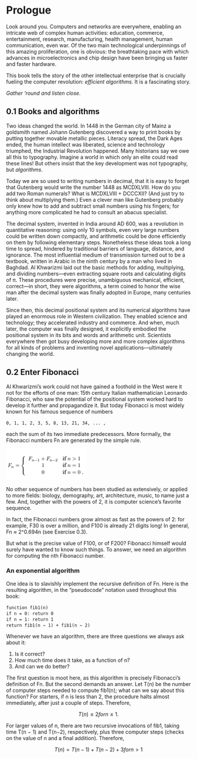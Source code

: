 # Prologue

Look around you. Computers and networks are everywhere, enabling an intricate web of complex human activities: education, commerce, entertainment, research, manufacturing, health management, human communication, even war. Of the two main technological underpinnings of this amazing proliferation, one is obvious: the breathtaking pace with which advances in microelectronics and chip design have been bringing us faster and faster hardware.

This book tells the story of the other intellectual enterprise that is crucially fueling the computer revolution: *efficient algorithms*. It is a fascinating story.

*Gather ’round and listen close.*

## 0.1 Books and algorithms

Two ideas changed the world. In 1448 in the German city of Mainz a goldsmith named Johann Gutenberg discovered a way to print books by putting together movable metallic pieces. Literacy spread, the Dark Ages ended, the human intellect was liberated, science and technology triumphed, the Industrial Revolution happened. Many historians say we owe all this to typography. Imagine a world in which only an elite could read these lines! But others insist that the key development was not typography, but *algorithms*.

Today we are so used to writing numbers in decimal, that it is easy to forget that Gutenberg would write the number 1448 as MCDXLVIII. How do you add two Roman numerals? What is MCDXLVIII + DCCCXII? (And just try to think about multiplying them.) Even a clever man like Gutenberg probably only knew how to add and subtract small numbers using his fingers; for anything more complicated he had to consult an abacus specialist.

The decimal system, invented in India around AD 600, was a revolution in quantitative reasoning: using only 10 symbols, even very large numbers could be written down compactly, and arithmetic could be done efficiently on them by following elementary steps. Nonetheless these ideas took a long time to spread, hindered by traditional barriers of language, distance, and ignorance. The most influential medium of transmission turned out to be a textbook, written in Arabic in the ninth century by a man who lived in Baghdad. Al Khwarizmi laid out the basic methods for adding, multiplying, and dividing numbers—even extracting square roots and calculating digits of π. These procedures were precise, unambiguous mechanical, efficient, correct—in short, they were algorithms, a term coined to honor the wise man after
the decimal system was finally adopted in Europe, many centuries later.

Since then, this decimal positional system and its numerical algorithms have played an enormous role in Western civilization. They enabled science and technology; they accelerated industry and commerce. And when, much later, the computer was finally designed, it explicitly embodied the positional system in its bits and words and arithmetic unit. Scientists everywhere then got busy developing more and more complex algorithms for all kinds of problems and inventing novel applications—ultimately changing the world.

## 0.2 Enter Fibonacci

Al Khwarizmi’s work could not have gained a foothold in the West were it not for the efforts of one man: 15th century Italian mathematician Leonardo Fibonacci, who saw the potential of the positional system  worked hard to develop it further and propagandize it. But today Fibonacci is most widely known for his famous sequence of numbers

```numbers
0, 1, 1, 2, 3, 5, 8, 13, 21, 34, ... ,
```

each the sum of its two immediate predecessors. More formally, the Fibonacci numbers Fn are generated by the simple rule.

![Fibonacci Rule](images/fib.png)

No other sequence of numbers has been studied as extensively, or applied to more fields: biology, demography, art, architecture, music, to name just a few. And, together with the powers of 2, it is computer science’s favorite sequence.

In fact, the Fibonacci numbers grow almost as fast as the powers of 2: for example, F30 is over a million, and F100 is already 21 digits long! In general, Fn ≈ 2^0.694n (see Exercise 0.3).

But what is the precise value of F100, or of F200? Fibonacci himself would surely have wanted to know such things. To answer, we need an algorithm for computing the nth Fibonacci number.

### An exponential algorithm

One idea is to slavishly implement the recursive definition of Fn. Here is the resulting algorithm, in the “pseudocode” notation used throughout this book:

```pc
function fib1(n)
if n = 0: return 0
if n = 1: return 1
return fib1(n − 1) + fib1(n − 2)
```

Whenever we have an algorithm, there are three questions we always ask about it:

1. Is it correct?
2. How much time does it take, as a function of n?
3. And can we do better?

The first question is moot here, as this algorithm is precisely Fibonacci’s definition of Fn. But the second demands an answer. Let T(n) be the number of computer steps needed to compute fib1(n); what can we say about this function? For starters, if n is less than 2, the procedure halts almost immediately, after just a couple of steps. Therefore,

```math
T(n) ≤ 2 for n ≤ 1.
```

For larger values of n, there are two recursive invocations of fib1, taking time T(n − 1) and T(n−2), respectively, plus three computer steps (checks on the value of n and a final addition). Therefore,

```math
T(n) = T(n − 1) + T(n − 2) + 3 for n > 1
```
